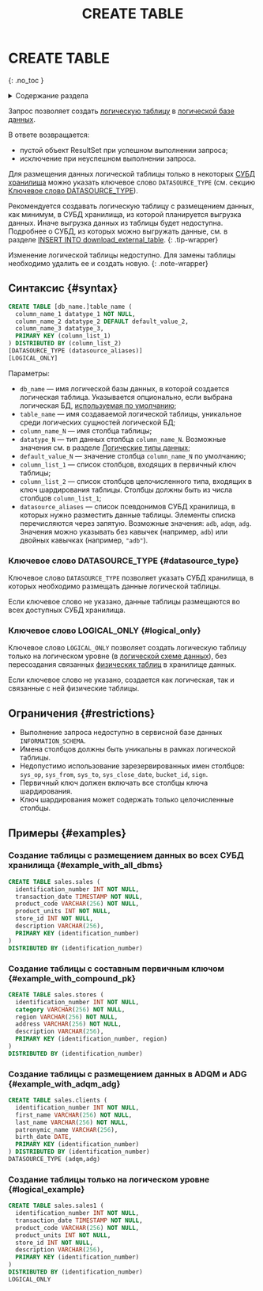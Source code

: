 ﻿---
layout: default
title: CREATE TABLE
nav_order: 14
parent: Запросы SQL+
grand_parent: Справочная информация
has_children: false
has_toc: false
---

# CREATE TABLE
{: .no_toc }

<details markdown="block">
  <summary>
    Содержание раздела
  </summary>
  {: .text-delta }
1. TOC
{:toc}
</details>

Запрос позволяет создать [логическую таблицу](../../../overview/main_concepts/logical_table/logical_table.md) 
в [логической базе данных](../../../overview/main_concepts/logical_db/logical_db.md).

В ответе возвращается:
*   пустой объект ResultSet при успешном выполнении запроса;
*   исключение при неуспешном выполнении запроса.

Для размещения данных логической таблицы только в некоторых [СУБД](../../../introduction/supported_DBMS/supported_DBMS.md)
[хранилища](../../../overview/main_concepts/data_storage/data_storage.md) можно указать 
ключевое слово `DATASOURCE_TYPE` (см. секцию [Ключевое слово DATASOURCE_TYPE](#datasource_type)).

Рекомендуется создавать логическую таблицу с размещением данных, как минимум, в СУБД хранилища, 
из которой планируется выгрузка данных. Иначе выгрузка данных из таблицы будет недоступна. 
Подробнее о СУБД, из которых можно выгружать данные, см. в разделе 
[INSERT INTO download_external_table](../INSERT_INTO_download_external_table/INSERT_INTO_download_external_table.md).
{: .tip-wrapper}

Изменение логической таблицы недоступно. Для замены таблицы необходимо удалить ее и 
создать новую.
{: .note-wrapper}

## Синтаксис {#syntax}

```sql
CREATE TABLE [db_name.]table_name (
  column_name_1 datatype_1 NOT NULL,
  column_name_2 datatype_2 DEFAULT default_value_2,
  column_name_3 datatype_3,
  PRIMARY KEY (column_list_1)
) DISTRIBUTED BY (column_list_2)
[DATASOURCE_TYPE (datasource_aliases)]
[LOGICAL_ONLY]
```

Параметры:
*   `db_name` — имя логической базы данных, в которой создается логическая таблица. Указывается 
    опционально, если выбрана логическая БД, [используемая по умолчанию](../../../working_with_system/other_features/default_db_set-up/default_db_set-up.md);
*   `table_name` — имя создаваемой логической таблицы, уникальное среди логических сущностей логической БД;
*   `column_name_N` — имя столбца таблицы;
*   `datatype_N` — тип данных столбца `column_name_N`. Возможные значения см. 
    в разделе [Логические типы данных](../../supported_data_types/logical_data_types/logical_data_types.md);
*   `default_value_N` — значение столбца `column_name_N` по умолчанию;
*   `column_list_1` — список столбцов, входящих в первичный ключ таблицы;
*   `column_list_2` — список столбцов целочисленного типа, входящих в ключ шардирования таблицы. Столбцы 
    должны быть из числа столбцов `column_list_1`;
*   `datasource_aliases` — список псевдонимов СУБД хранилища, в которых нужно разместить данные таблицы. 
    Элементы списка перечисляются через запятую. Возможные значения: `adb`, `adqm`, `adg`.
    Значения можно указывать без кавычек (например, `adb`) или двойных кавычках (например, `"adb"`).
    
### Ключевое слово DATASOURCE_TYPE {#datasource_type}

Ключевое слово `DATASOURCE_TYPE` позволяет указать СУБД хранилища, в которых необходимо 
размещать данные логической таблицы.

Если ключевое слово не указано, данные таблицы размещаются во всех доступных СУБД хранилища.

### Ключевое слово LOGICAL_ONLY {#logical_only}

Ключевое слово `LOGICAL_ONLY` позволяет создать логическую таблицу только на логическом уровне
(в [логической схеме данных](../../../overview/main_concepts/logical_schema/logical_schema.md)), без
пересоздания связанных [физических таблиц](../../../overview/main_concepts/physical_table/physical_table.md)
в хранилище данных.

Если ключевое слово не указано, создается как логическая, так и связанные с ней физические таблицы.

## Ограничения {#restrictions}

*   Выполнение запроса недоступно в сервисной базе данных `INFORMATION_SCHEMA`.
*   Имена столбцов должны быть уникальны в рамках логической таблицы.
*   Недопустимо использование зарезервированных имен столбцов: `sys_op`, `sys_from`, `sys_to`, 
    `sys_close_date`, `bucket_id`, `sign`.
*   Первичный ключ должен включать все столбцы ключа шардирования.
*   Ключ шардирования может содержать только целочисленные столбцы.

## Примеры {#examples}

### Создание таблицы с размещением данных во всех СУБД хранилища {#example_with_all_dbms}

```sql
CREATE TABLE sales.sales (
  identification_number INT NOT NULL,
  transaction_date TIMESTAMP NOT NULL,
  product_code VARCHAR(256) NOT NULL,
  product_units INT NOT NULL,
  store_id INT NOT NULL,
  description VARCHAR(256),
  PRIMARY KEY (identification_number)
)
DISTRIBUTED BY (identification_number)
```

### Создание таблицы с составным первичным ключом {#example_with_compound_pk}

```sql
CREATE TABLE sales.stores (
  identification_number INT NOT NULL,
  category VARCHAR(256) NOT NULL,
  region VARCHAR(256) NOT NULL,
  address VARCHAR(256) NOT NULL,
  description VARCHAR(256),
  PRIMARY KEY (identification_number, region)
)
DISTRIBUTED BY (identification_number)
```

### Создание таблицы с размещением данных в ADQM и ADG {#example_with_adqm_adg}

```sql
CREATE TABLE sales.clients (
  identification_number INT NOT NULL,
  first_name VARCHAR(256) NOT NULL,
  last_name VARCHAR(256) NOT NULL,
  patronymic_name VARCHAR(256),
  birth_date DATE,
  PRIMARY KEY (identification_number)
) DISTRIBUTED BY (identification_number)
DATASOURCE_TYPE (adqm,adg)
```

### Создание таблицы только на логическом уровне {#logical_example}

```sql
CREATE TABLE sales.sales1 (
  identification_number INT NOT NULL,
  transaction_date TIMESTAMP NOT NULL,
  product_code VARCHAR(256) NOT NULL,
  product_units INT NOT NULL,
  store_id INT NOT NULL,
  description VARCHAR(256),
  PRIMARY KEY (identification_number)
)
DISTRIBUTED BY (identification_number)
LOGICAL_ONLY
```